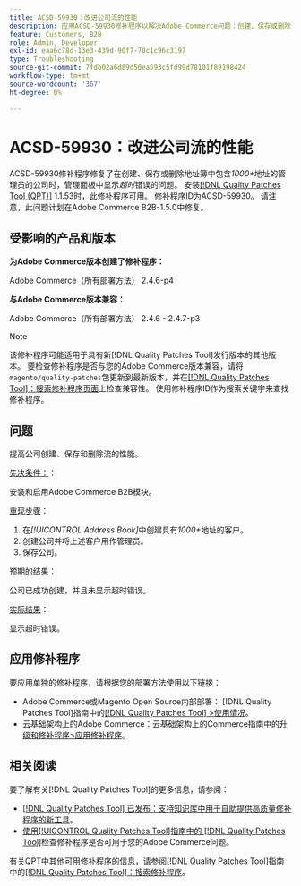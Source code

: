 ```yaml
---
title: ACSD-59930：改进公司流的性能
description: 应用ACSD-59930修补程序以解决Adobe Commerce问题：创建、保存或删除管理员在通讯簿中具有*1000*地址的公司时，管理面板中会显示*Timeout+*错误。
feature: Customers, B2B
role: Admin, Developer
exl-id: eaa6c78d-13e3-439d-90f7-70c1c96c3197
type: Troubleshooting
source-git-commit: 7fdb02a6d89d50ea593c5fd99d78101f89198424
workflow-type: tm+mt
source-wordcount: '367'
ht-degree: 0%

---
```


# ACSD-59930：改进公司流的性能

ACSD-59930修补程序修复了在创建、保存或删除地址簿中包含&#x200B;*1000+*&#x200B;地址的管理员的公司时，管理面板中显示&#x200B;*超时*&#x200B;错误的问题。 安装[[!DNL Quality Patches Tool (QPT)]](https://experienceleague.adobe.com/zh-hans/docs/commerce-operations/tools/quality-patches-tool/quality-patches-tool-to-self-serve-quality-patches) 1.1.53时，此修补程序可用。 修补程序ID为ACSD-59930。 请注意，此问题计划在Adobe Commerce B2B-1.5.0中修复。

## 受影响的产品和版本

**为Adobe Commerce版本创建了修补程序：**

Adobe Commerce（所有部署方法） 2.4.6-p4

**与Adobe Commerce版本兼容：**

Adobe Commerce（所有部署方法） 2.4.6 - 2.4.7-p3

>[!NOTE]
>
>该修补程序可能适用于具有新[!DNL Quality Patches Tool]发行版本的其他版本。 要检查修补程序是否与您的Adobe Commerce版本兼容，请将`magento/quality-patches`包更新到最新版本，并在[[!DNL Quality Patches Tool]：搜索修补程序页面](https://experienceleague.adobe.com/tools/commerce-quality-patches/index.html?lang=zh-Hans)上检查兼容性。 使用修补程序ID作为搜索关键字来查找修补程序。

## 问题

提高公司创建、保存和删除流的性能。

<u>先决条件：</u>：

安装和启用Adobe Commerce B2B模块。

<u>重现步骤</u>：

1. 在&#x200B;*[!UICONTROL Address Book]*&#x200B;中创建具有&#x200B;*1000+*&#x200B;地址的客户。
1. 创建公司并将上述客户用作管理员。
1. 保存公司。

<u>预期的结果</u>：

公司已成功创建，并且未显示超时错误。

<u>实际结果</u>：

显示超时错误。

## 应用修补程序

要应用单独的修补程序，请根据您的部署方法使用以下链接：

* Adobe Commerce或Magento Open Source内部部署： [!DNL Quality Patches Tool]指南中的[[!DNL Quality Patches Tool] >使用情况](/help/tools/quality-patches-tool/usage.md)。
* 云基础架构上的Adobe Commerce：云基础架构上的Commerce指南中的[升级和修补程序>应用修补程序](https://experienceleague.adobe.com/docs/commerce-cloud-service/user-guide/develop/upgrade/apply-patches.html?lang=zh-Hans)。

## 相关阅读

要了解有关[!DNL Quality Patches Tool]的更多信息，请参阅：

* [[!DNL Quality Patches Tool] 已发布：支持知识库中用于自助提供高质量修补程序的新工具](https://experienceleague.adobe.com/zh-hans/docs/commerce-operations/tools/quality-patches-tool/quality-patches-tool-to-self-serve-quality-patches)。
* [使用[!UICONTROL Quality Patches Tool]指南中的 [!DNL Quality Patches Tool]](/help/tools/quality-patches-tool/patches-available-in-qpt/check-patch-for-magento-issue-with-magento-quality-patches.md)检查修补程序是否可用于您的Adobe Commerce问题。


有关QPT中其他可用修补程序的信息，请参阅[!DNL Quality Patches Tool]指南中的[[!DNL Quality Patches Tool]：搜索修补程序](https://experienceleague.adobe.com/tools/commerce-quality-patches/index.html?lang=zh-Hans)。
